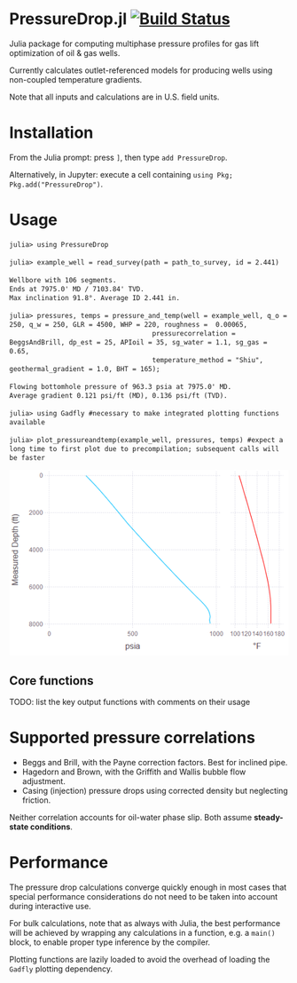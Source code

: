 # PressureDrop.jl [![Build Status](https://travis-ci.org/jnoynaert/PressureDrop.jl.svg?branch=master)](https://travis-ci.org/jnoynaert/PressureDrop.jl)
Julia package for computing multiphase pressure profiles for gas lift optimization of oil &amp; gas wells.

Currently calculates outlet-referenced models for producing wells using non-coupled temperature gradients.

Note that all inputs and calculations are in U.S. field units.

# Installation

From the Julia prompt: press `]`, then type `add PressureDrop`.

Alternatively, in Jupyter: execute a cell containing `using Pkg; Pkg.add("PressureDrop")`.

# Usage

```
julia> using PressureDrop

julia> example_well = read_survey(path = path_to_survey, id = 2.441)

Wellbore with 106 segments.
Ends at 7975.0' MD / 7103.84' TVD.
Max inclination 91.8°. Average ID 2.441 in.

julia> pressures, temps = pressure_and_temp(well = example_well, q_o = 250, q_w = 250, GLR = 4500, WHP = 220, roughness =  0.00065,
                                    pressurecorrelation = BeggsAndBrill, dp_est = 25, APIoil = 35, sg_water = 1.1, sg_gas = 0.65,
                                    temperature_method = "Shiu", geothermal_gradient = 1.0, BHT = 165);

Flowing bottomhole pressure of 963.3 psia at 7975.0' MD.
Average gradient 0.121 psi/ft (MD), 0.136 psi/ft (TVD).

julia> using Gadfly #necessary to make integrated plotting functions available

julia> plot_pressureandtemp(example_well, pressures, temps) #expect a long time to first plot due to precompilation; subsequent calls will be faster
```
![example plot](examples/exampleplot.png)


## Core functions

TODO: list the key output functions with comments on their usage

# Supported pressure correlations

- Beggs and Brill, with the Payne correction factors. Best for inclined pipe.
- Hagedorn and Brown, with the Griffith and Wallis bubble flow adjustment.
- Casing (injection) pressure drops using corrected density but neglecting friction.

Neither correlation accounts for oil-water phase slip. Both assume **steady-state conditions**.

# Performance

The pressure drop calculations converge quickly enough in most cases that special performance considerations do not need to be taken into account during interactive use.

For bulk calculations, note that as always with Julia, the best performance will be achieved by wrapping any calculations in a function, e.g. a `main()` block, to enable proper type inference by the compiler.

Plotting functions are lazily loaded to avoid the overhead of loading the `Gadfly` plotting dependency.

